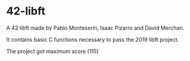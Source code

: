 # 42-libft

A 42 libft made by Pablo Monteserín, Isaac Pizarro and David Merchan.

It contains basic C functions necessary to pass the 2019 libft project.

The project got maximum score (115)
